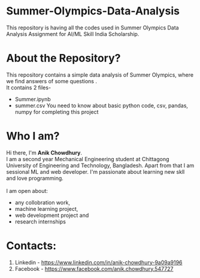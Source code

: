 # Summer-Olympics-Data-Analysis
This repository is having all the codes used in Summer Olympics Data Analysis Assignment for AI/ML Skill India Scholarship.
# About the Repository?
This repository contains a simple data analysis of Summer Olympics, where we find answers of some questions .<br/> 
It contains 2 files-
- Summer.ipynb
- summer.csv
You need to know about basic python code, csv, pandas, numpy for completing this project
# Who I am?
Hi there, I'm **Anik Chowdhury**.<br/>
I am a second year Mechanical Engineering student at Chittagong University of Engineering and Technology, Bangladesh. Apart from that I am sessional ML and web developer. I'm passionate about learning new skll and love programming.<br/>
<br/>
I am open about:
- any collobration work,
- machine learning project,
- web development project and
- research internships

# Contacts:
1. Linkedin - https://www.linkedin.com/in/anik-chowdhury-9a09a9196
2. Facebook - https://www.facebook.com/anik.chowdhury.547727
